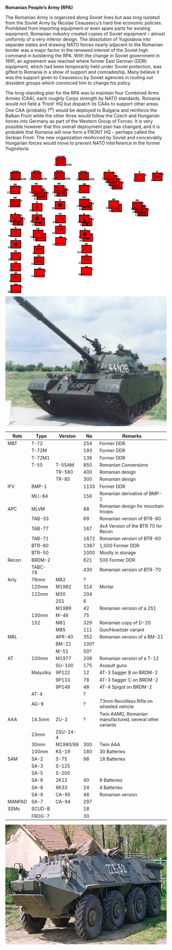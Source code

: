 **Romanian People’s Army (RPA)**

The Romanian Army is organized along Soviet lines but was long isolated
from the Soviet Army by Nicolae Ceausescu’s hard line economic policies.
Prohibited from importing equipment or even spare parts for existing
equipment, Romanian industry created copies of Soviet equipment – almost
uniformly of a very inferior design. The dissolution of Yugoslavia into
separate states and drawing NATO forces nearly adjacent to the Romanian
border was a major factor in the renewed interest of the Soviet high
command in bolstering the RPA. With the change in Soviet government in
1991, an agreement was reached where former East German (DDR) equipment,
which had been temporarily held under Soviet protection, was gifted to
Romania in a show of support and comradeship. Many believe it was the
support given to Ceausescu by Soviet agencies in routing out dissident
groups which convinced him to change his policy.

The long-standing plan for the RPA was to maintain four Combined Arms
Armies (CAA), each roughly Corps strength by NATO standards. Romania
would not field a ‘Front’ HQ but dispatch its CAAs to support other
areas. One CAA (probably 1<sup>st</sup>) would be deployed to Bulgaria
and reinforce the Balkan Front while the other three would follow the
Czech and Hungarian forces into Germany as part of the Western Group of
Forces. It is very possible however that this overall deployment plan
has changed, and it is probable that Romania will now form a FRONT HQ –
perhaps called the Serbian Front. The new organization reinforced by
Soviet and conceivably Hungarian forces would move to prevent NATO
interference in the former Yugoslavia.

<img src="/assets\images\warsaw\ro\army\image1.png" style="width:6.04167in;height:4.53651in" />

<img src="/assets\images\warsaw\ro\army\image2.jpg" style="width:6.05208in;height:4.21159in" />

| **Role** | **Type** | **Version** | **No** | **Remarks**                                              |
|----------|----------|-------------|--------|----------------------------------------------------------|
| MBT      | T-72     |             | 254    | Former DDR                                               |
|          | T-72M    |             | 193    | Former DDR                                               |
|          | T-72M1   |             | 136    | Former DDR                                               |
|          | T-55     | T-55AM      | 850    | Romanian Conversions                                     |
|          |          | TR-580      | 400    | Romanian design                                          |
|          |          | TR-85       | 300    | Romanian design                                          |
| IFV      | BMP-1    |             | 1133   | Former DDR                                               |
|          | MLI-84   |             | 156    | Romanian derivative of BMP-1                             |
| APC      | MLVM     |             | 88     | Romanian design for mountain troops                      |
|          | TAB-33   |             | 69     | Romanian version of BTR-80                               |
|          | TAB-77   |             | 167    | 4x4 Version of the BTR 70 for Recon                      |
|          | TAB-71   |             | 1872   | Romanian version of BTR-60                               |
|          | BTR-60   |             | 1387   | 1,000 Former DDR                                         |
|          | BTR-50   |             | 1000   | Mostly in storage                                        |
| Recon    | BRDM-2   |             | 621    | 500 Former DDR                                           |
|          | TABC-79  |             | 430    | Romanian version of BTR-70                               |
| Arty     | 76mm     | M82         | ?      |                                                          |
|          | 120mm    | M1982       | 314    | Mortar                                                   |
|          | 122mm    | M30         | 204    |                                                          |
|          |          | 2S1         | 6      |                                                          |
|          |          | M1989       | 42     | Romanian version of a 2S1                                |
|          | 130mm    | M-46        | 75     |                                                          |
|          | 152      | M81         | 329    | Romanian copy of D-20                                    |
|          |          | M85         | 111    | Gun/Howitzer variant                                     |
| MRL      |          | APR-40      | 352    | Romanian version of a BM-21                              |
|          |          | BM-21       | 100?   |                                                          |
|          |          | M-51        | 50?    |                                                          |
| AT       | 100mm    | M1977       | 208    | Romanian version of a T-12                               |
|          |          | SU-100      | 175    | Assault guns                                             |
|          | Malyutka | 9P122       | 12     | AT-3 Sagger B on BRDM-2                                  |
|          |          | 9P133       | 78     | AT-3 Sagger C on BRDM-2                                  |
|          |          | 9P148       | 48     | AT-4 Spigot on BRDM-2                                    |
|          | AT-4     |             | ?      |                                                          |
|          | AG-9     |             | ?      | 73mm Recoilless Rifle on wheeled vehicle                 |
| AAA      | 14.5mm   | ZU-2        | ?      | Twin AAMG, Romanian manufactured, several other variants |
|          | 23mm     | ZSU-24-4    |        |                                                          |
|          | 30mm     | M1980/88    | 300    | Twin AAA                                                 |
|          | 100mm    | KS-19       | 180    | 30 Batteries                                             |
| SAM      | SA-2     | S-75        | 98     | 18 Batteries                                             |
|          | SA-3     | S-125       |        |                                                          |
|          | SA-5     | S-200       |        |                                                          |
|          | SA-6     | 2K12        | 40     | 8 Batteries                                              |
|          | SA-8     | 9K33        | 24     | 4 Batteries                                              |
|          | SA-9     | CA-95       | 48     | Romanian version                                         |
| MANPAD   | SA-7     | CA-94       | 297    |                                                          |
| SSMs     | SCUD-B   |             | 18     |                                                          |
|          | FROG-7   |             | 30     |                                                          |

<img src="/assets\images\warsaw\ro\army\image3.jpg" style="width:6.5in;height:3.87847in" />
